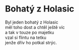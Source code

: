 # Bohatý z Holasic

Byl jeden bohatý z Holasic  
měl toho dost a chtěl ještě víc  
a tak v touze po majetku  
vzal si flintu na tetku  
jenže dřív ho potkal strýc.
